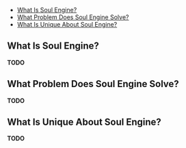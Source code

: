   * [What Is Soul Engine?](#what-is-soul-engine)
  * [What Problem Does Soul Engine Solve?](#what-problem-does-soul-engine-solve)
  * [What Is Unique About Soul Engine?](#what-is-unique-about-soul-engine)

## What Is Soul Engine?

**TODO**

## What Problem Does Soul Engine Solve?

**TODO**

## What Is Unique About Soul Engine?

**TODO**
